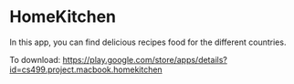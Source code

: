 # HomeKitchen

In this app, you can find delicious recipes food for the different countries.

To download: https://play.google.com/store/apps/details?id=cs499.project.macbook.homekitchen

